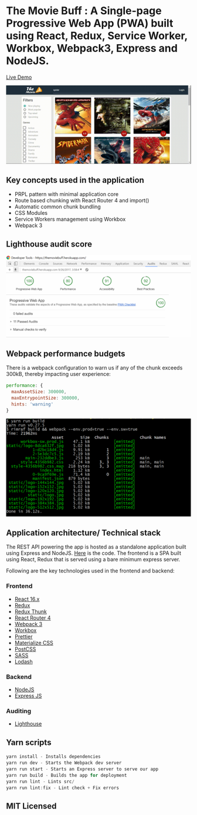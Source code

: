 # The Movie Buff : A Single-page Progressive Web App (PWA) built using React, Redux, Service Worker, Workbox, Webpack3, Express and NodeJS.

[Live Demo](https://themoviebuff.herokuapp.com/ "The Movie Buff")

![Demo of the app](/docs/themoviebuff.gif?raw=true "The Movie Buff")

## Key concepts used in the application
+ PRPL pattern with minimal application core
+ Route based chunking with React Router 4 and import()
+ Automatic common chunk bundling
+ CSS Modules
+ Service Workers management using Workbox
+ Webpack 3

## Lighthouse audit score
![Screenshot of Lighthouse audit](/docs/lighthouse_audit.PNG)

## Webpack performance budgets
There is a webpack configuration to warn us if any of the chunk exceeds 300kB, thereby impacting user experience:
```javascript
performance: {
  maxAssetSize: 300000,
  maxEntrypointSize: 300000,
  hints: 'warning'
}
```
![Screenshot of Performance Budget](/docs/performance_budgets.PNG)

## Application architecture/ Technical stack
The REST API powering the app is hosted as a standalone application built using Express and NodeJS. [Here](https://github.com/RajaPradhan/moviebuff-api) is the code. The frontend is a SPA built using React, Redux that is served using
a bare minimum express server.

Following are the key technologies used in the frontend and backend:

### Frontend
+ [React 16.x](https://facebook.github.io/react/)
+ [Redux](http://redux.js.org/)
+ [Redux Thunk](https://github.com/gaearon/redux-thunk)
+ [React Router 4](https://reacttraining.com/react-router/)
+ [Webpack 3](https://webpack.js.org/)
+ [Workbox](https://workboxjs.org/)
+ [Prettier](https://github.com/prettier/prettier)
+ [Materialize CSS](http://materializecss.com/)
+ [PostCSS](http://postcss.org/)
+ [SASS](http://sass-lang.com/)
+ [Lodash](https://lodash.com/)

### Backend
+ [NodeJS](https://nodejs.org/)
+ [Express JS](https://expressjs.com/)

### Auditing
+ [Lighthouse](https://developers.google.com/web/tools/lighthouse/)

## Yarn scripts
```javascript
yarn install - Installs dependencies
yarn run dev - Starts the Webpack dev server
yarn run start - Starts an Express server to serve our app
yarn run build - Builds the app for deployment
yarn run lint - Lints src/
yarn run lint:fix - Lint check + Fix errors
```

## MIT Licensed

